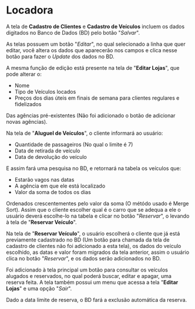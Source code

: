 # Locadora

A tela de **Cadastro de Clientes** e **Cadastro de Veículos** incluem os dados digitados no Banco de Dados (BD) pelo botão "*Salvar*".

As telas possuem um botão "*Editar*", no qual selecionado a linha que quer editar, você altera os dados que aparecerão nos campos e clica nesse botão para fazer o *Update* dos dados no BD.

A mesma função de edição está presente na tela de "**Editar Lojas**", que pode alterar o:
* Nome
* Tipo de Veículos locados
* Preços dos dias úteis em finais de semana para clientes regulares e fidelizados

Das agências pré-existentes (Não foi adicionado o botão de adicionar novas agências).

Na tela de "**Aluguel de Veículos**", o cliente informará ao usuário:
* Quantidade de passageiros (No qual o limite é 7)
* Data de retirada de veículo
* Data de devolução do veículo

E assim fará uma pesquisa no BD, e retornará na tabela os veículos que:
* Estarão vagos nas datas
* A agência em que ele está localizado
* Valor da soma de todos os dias

Ordenados crescentementes pelo valor da soma (O métódo usado é Merge Sort). Assim que o cliente escolher qual é o carro que se adequa a ele o usuário deverá escolhe-lo na tabela e clicar no botão "*Reservar*", o levando à tela de "**Reservar Veículo**".

Na tela de "**Reservar Veículo**", o usuário escolherá o cliente que já está previamente cadastrado no BD (Um botão para chamada da tela de cadastro de clientes não foi adicionado a esta tela), os dados do veículo escolhido, as datas e valor foram migrados da tela anterior, assim o usuário clica no botão "*Reservar*", e os dados serão adicionados no BD.

Foi adicionado à tela principal um botão para consultar os veículos alugados e reservados, no qual poderá buscar, editar e apagar, uma reserva feita. A tela também possui um menu que acessa a tela "**Editar Lojas**" e uma opção "*Sair*".

Dado a data limite de reserva, o BD fará a exclusão automática da reserva.
